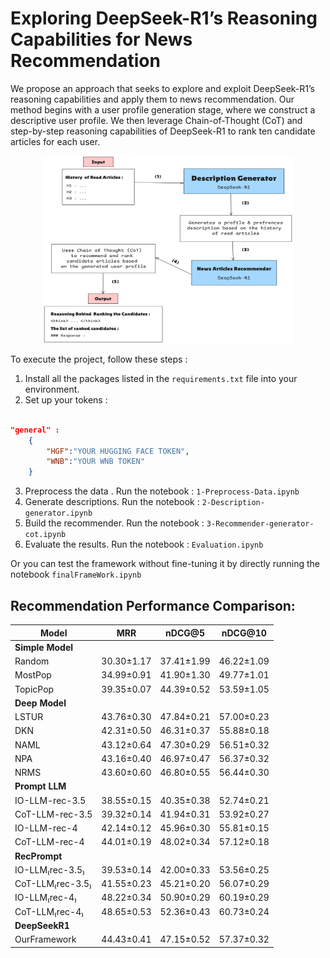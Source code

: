 # Exploring DeepSeek-R1’s Reasoning Capabilities for News Recommendation

We propose an approach that seeks to explore and exploit DeepSeek-R1’s reasoning capabilities and apply them to news recommendation. Our method begins with a user profile generation stage, where we construct a descriptive user profile. We then leverage Chain-of-Thought (CoT) and step-by-step reasoning capabilities of DeepSeek-R1 to rank ten candidate articles for each user.

<p align="center">  
    <img src="Pictures/FrameWorkPIC.jpg" alt="DeepSeek-R1-Based Proposed Method" width="400" height="300"/>
</p>
To execute the project, follow these steps :

1. Install all the packages listed in the `requirements.txt` file into your environment.
2. Set up your tokens :

```json

"general" :
    {
        "HGF":"YOUR HUGGING FACE TOKEN",
        "WNB":"YOUR WNB TOKEN"
    }

```
3. Preprocess the data . Run the notebook  : `1-Preprocess-Data.ipynb`
4. Generate descriptions. Run the notebook : `2-Description-generator.ipynb`
5. Build the recommender. Run the notebook  : `3-Recommender-generator-cot.ipynb`
6. Evaluate the results. Run the notebook : `Evaluation.ipynb`


Or you can test the framework without fine-tuning it by directly running the notebook `finalFrameWork.ipynb`

## Recommendation Performance Comparison:

| Model               | MRR            | nDCG@5         | nDCG@10        |
|---------------------|----------------|----------------|----------------|
| **Simple Model**    |                |                |                |
| Random              | 30.30±1.17     | 37.41±1.99     | 46.22±1.09     |
| MostPop             | 34.99±0.91     | 41.90±1.30     | 49.77±1.01     |
| TopicPop            | 39.35±0.07     | 44.39±0.52     | 53.59±1.05     |
| **Deep Model**      |                |                |                |
| LSTUR               | 43.76±0.30     | 47.84±0.21     | 57.00±0.23     |
| DKN                 | 42.31±0.50     | 46.31±0.37     | 55.88±0.18     |
| NAML                | 43.12±0.64     | 47.30±0.29     | 56.51±0.32     |
| NPA                 | 43.16±0.40     | 46.97±0.47     | 56.37±0.32     |
| NRMS                | 43.60±0.60     | 46.80±0.55     | 56.44±0.30     |
| **Prompt LLM**      |                |                |                |
| IO-LLM-rec-3.5      | 38.55±0.15     | 40.35±0.38     | 52.74±0.21     |
| CoT-LLM-rec-3.5     | 39.32±0.14     | 41.94±0.31     | 53.92±0.27     |
| IO-LLM-rec-4        | 42.14±0.12     | 45.96±0.30     | 55.81±0.15     |
| CoT-LLM-rec-4       | 44.01±0.19     | 48.02±0.34     | 57.12±0.18     |
| **RecPrompt**       |                |                |                |
| IO-LLM₍rec-3.5₎     | 39.53±0.14     | 42.00±0.33     | 53.56±0.25     |
| CoT-LLM₍rec-3.5₎    | 41.55±0.23     | 45.21±0.20     | 56.07±0.29     |
| IO-LLM₍rec-4₎       | 48.22±0.34     | 50.90±0.29     | 60.19±0.29     |
| CoT-LLM₍rec-4₎      | 48.65±0.53     | 52.36±0.43     | 60.73±0.24     |
| **DeepSeekR1**      |                |                |                |
| OurFramework        | 44.43±0.41     | 47.15±0.52     | 57.37±0.32     |
